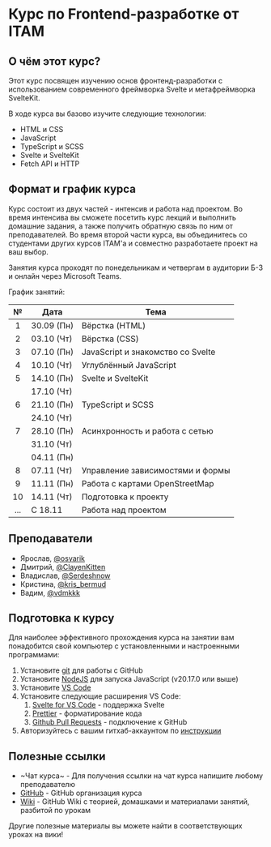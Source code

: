 # Курс по Frontend-разработке от ITAM

## О чём этот курс?

Этот курс посвящен изучению основ фронтенд-разработки с использованием современного фреймворка Svelte и метафреймворка SvelteKit.

В ходе курса вы базово изучите следующие технологии:

- HTML и CSS
- JavaScript
- TypeScript и SCSS
- Svelte и SvelteKit
- Fetch API и HTTP

## Формат и график курса

Курс состоит из двух частей - интенсив и работа над проектом. Во время интенсива вы сможете посетить курс лекций и выполнить домашние задания, а также получить обратную связь по ним от преподавателей. Во время второй части курса, вы объединитесь со студентами других курсов ITAM'а и совместно разработаете проект на ваш выбор.

Занятия курса проходят по понедельникам и четвергам в аудитории Б-3 и онлайн через Microsoft Teams.

График занятий:

|  №  | Дата       | Тема                              |
| :-: | ---------- | --------------------------------- |
|  1  | 30.09 (Пн) | Вёрстка (HTML)                    |
|  2  | 03.10 (Чт) | Вёрстка (CSS)                     |
|  3  | 07.10 (Пн) | JavaScript и знакомство со Svelte |
|  4  | 10.10 (Чт) | Углублённый JavaScript            |
|  5  | 14.10 (Пн) | Svelte и SvelteKit                |
|     | 17.10 (Чт) |                                   |
|  6  | 21.10 (Пн) | TypeScript и SCSS                 |
|     | 24.10 (Чт) |                                   |
|  7  | 28.10 (Пн) | Асинхронность и работа с сетью    |
|     | 31.10 (Чт) |                                   |
|     | 04.11 (Пн) |                                   |
|  8  | 07.11 (Чт) | Управление зависимостями и формы  |
|  9  | 11.11 (Пн) | Работа с картами OpenStreetMap    |
| 10  | 14.11 (Чт) | Подготовка к проекту              |
| ... | С 18.11    | Работа над проектом               |

## Преподаватели

- Ярослав, [@osyarik](https://t.me/osyarik)
- Дмитрий, [@ClayenKitten](https://t.me/ClayenKitten)
- Владислав, [@Serdeshnow](https://t.me/Serdeshnow)
- Кристина, [@kris_bermud](https://t.me/kris_bermud)
- Вадим, [@vdmkkk](https://t.me/vdmkkk)

## Подготовка к курсу

Для наиболее эффективного прохождения курса на занятии вам понадобится свой компьютер с установленными и настроенными программами:

1. Установите [git](https://git-scm.com/downloads/win) для работы с GitHub
2. Установите [NodeJS](https://nodejs.org/en/download/prebuilt-installer) для запуска JavaScript (v20.17.0 или выше)
3. Установите [VS Code](https://code.visualstudio.com/)
4. Установите следующие расширения VS Code:
   1. [Svelte for VS Code](https://marketplace.visualstudio.com/items?itemName=svelte.svelte-vscode) - поддержка Svelte
   2. [Prettier](https://marketplace.visualstudio.com/items?itemName=esbenp.prettier-vscode) - форматирование кода
   3. [Github Pull Requests](https://marketplace.visualstudio.com/items?itemName=GitHub.vscode-pull-request-github) - подключение к GitHub
5. Авторизуйтесь с вашим гитхаб-аккаунтом по [инструкции](https://code.visualstudio.com/docs/sourcecontrol/github)

## Полезные ссылки

- ~Чат курса~ - Для получения ссылки на чат курса напишите любому преподавателю
- [GitHub](https://github.com/ITAM-Frontend-Course-2024) - GitHub организация курса
- [Wiki](https://github.com/ITAM-Frontend-Course-2024/.github/wiki) - GitHub Wiki с теорией, домашками и материалами занятий, разбитой по урокам

Другие полезные материалы вы можете найти в соответствующих уроках на вики!
